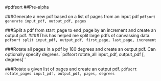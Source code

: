 #pdfsort
##Pre-alpha

###Generate a new pdf based on a list of pages from an input pdf
`pdfsort generate input_pdf, output_pdf, pages`

###Split a pdf from start_page to end_page by an increment and create an output pdf.
####This has helped me split large pdfs of canvassing data.
`pdfsort split input_pdf, output_pdf, first_page, last_page, increment`

###Rotate all pages in a pdf by 180 degrees and create an output pdf. Can optionally specify degrees.
`pdfsort rotate_all input_pdf, output_pdf [, degrees]``

###Rotate a given list of pages and create an output pdf.
`pdfsort rotate_pages input_pdf, output_pdf, pages, degrees`
